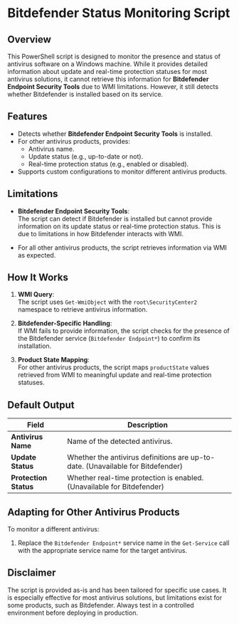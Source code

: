 # Bitdefender Status Monitoring Script

## Overview

This PowerShell script is designed to monitor the presence and status of antivirus software on a Windows machine. While it provides detailed information about update and real-time protection statuses for most antivirus solutions, it cannot retrieve this information for **Bitdefender Endpoint Security Tools** due to WMI limitations. However, it still detects whether Bitdefender is installed based on its service.

## Features

- Detects whether **Bitdefender Endpoint Security Tools** is installed.
- For other antivirus products, provides:
  - Antivirus name.
  - Update status (e.g., up-to-date or not).
  - Real-time protection status (e.g., enabled or disabled).
- Supports custom configurations to monitor different antivirus products.

## Limitations

- **Bitdefender Endpoint Security Tools**:  
  The script can detect if Bitdefender is installed but cannot provide information on its update status or real-time protection status. This is due to limitations in how Bitdefender interacts with WMI.

- For all other antivirus products, the script retrieves information via WMI as expected.

## How It Works

1. **WMI Query**:  
   The script uses `Get-WmiObject` with the `root\SecurityCenter2` namespace to retrieve antivirus information.  

2. **Bitdefender-Specific Handling**:  
   If WMI fails to provide information, the script checks for the presence of the Bitdefender service (`Bitdefender Endpoint*`) to confirm its installation.

3. **Product State Mapping**:  
   For other antivirus products, the script maps `productState` values retrieved from WMI to meaningful update and real-time protection statuses.

## Default Output

| Field                | Description                              |
|----------------------|------------------------------------------|
| **Antivirus Name**   | Name of the detected antivirus.          |
| **Update Status**    | Whether the antivirus definitions are up-to-date. (Unavailable for Bitdefender) |
| **Protection Status**| Whether real-time protection is enabled. (Unavailable for Bitdefender) |


## Adapting for Other Antivirus Products

To monitor a different antivirus:

1. Replace the `Bitdefender Endpoint*` service name in the `Get-Service` call with the appropriate service name for the target antivirus.

## Disclaimer
The script is provided as-is and has been tailored for specific use cases. It is especially effective for most antivirus solutions, but limitations exist for some products, such as Bitdefender. Always test in a controlled environment before deploying in production.


